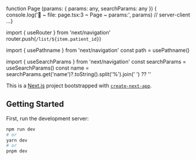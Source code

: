 function Page (params: { params: any, searchParams: any }) {
  console.log('🚀 ~ file: page.tsx:3 ~ Page ~ params:', params) // server-client 
  ...}

import { useRouter } from 'next/navigation'
  router.push(`/list/${item.patient_id}`)

import { usePathname } from 'next/navigation'
  const path = usePathname()

import { useSearchParams } from 'next/navigation'
  const searchParams = useSearchParams()
  const name = searchParams.get('name')?.toString().split('%').join(' ') ?? ''

This is a [Next.js](https://nextjs.org/) project bootstrapped with [`create-next-app`](https://github.com/vercel/next.js/tree/canary/packages/create-next-app).

## Getting Started

First, run the development server:

```bash
npm run dev
# or
yarn dev
# or
pnpm dev
```

